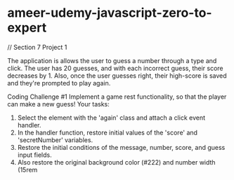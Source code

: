 # ameer-udemy-javascript-zero-to-expert

// Section 7 Project 1

The application is allows the user to guess a number through a type and click. The user has 20 guesses, and with each incorrect guess, their score decreases by 1. Also, once the user guesses right, their high-score is saved and they're prompted to play again.

Coding Challenge #1
Implement a game rest functionality, so that the player can make a new guess!
Your tasks:

1. Select the element with the 'again' class and attach a click event handler.
2. In the handler function, restore initial values of the 'score' and 'secretNumber' variables.
3. Restore the initial conditions of the message, number, score, and guess input fields.
4. Also restore the original background color (#222) and number width (15rem
